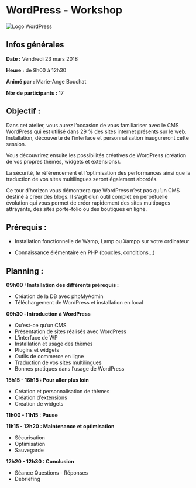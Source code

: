 # WordPress - Workshop

![Logo WordPress](https://github.com/bouchat-marieange/WordPress---Workshop/blob/master/images/logo_wordpress.png)

## Infos générales

**Date :** Vendredi 23 mars 2018

**Heure :** de 9h00 à 12h30

**Animé par :** Marie-Ange Bouchat

**Nbr de participants :** 17


## Objectif :

Dans cet atelier, vous aurez l’occasion de vous familiariser avec le CMS WordPress qui est utilisé dans 29 % des sites internet présents sur le web. Installation, découverte de l’interface et personnalisation inaugureront cette session.

Vous découvrirez ensuite les possibilités créatives de WordPress (création de vos propres thèmes, widgets et extensions).

La sécurité, le référencement et l’optimisation des performances ainsi que la traduction de vos sites multilingues seront également abordés.

Ce tour d’horizon vous démontrera que WordPress n’est pas qu’un CMS destiné à créer des blogs. Il s’agit d’un outil complet en perpétuelle évolution qui vous permet de créer rapidement des sites multipages attrayants, des sites porte-folio ou des boutiques en ligne.


## Prérequis :

* Installation fonctionnelle de Wamp, Lamp ou Xampp sur votre ordinateur

* Connaissance élémentaire en PHP (boucles, conditions...)


## Planning :

**09h00 : Installation des différents prérequis :**

* Création de la DB avec phpMyAdmin
* Téléchargement de WordPress et installation en local


**09h30 : Introduction à WordPress**

* Qu’est-ce qu’un CMS
* Présentation de sites réalisés avec WordPress
* L’interface de WP
* Installation et usage des thèmes
* Plugins et widgets
* Outils de commerce en ligne
* Traduction de vos sites multilingues
* Bonnes pratiques dans l’usage de WordPress


**15h15 - 16h15 : Pour aller plus loin**

* Création et personnalisation de thèmes
* Création d’extensions
* Création de widgets

**11h00 - 11h15 : Pause**


**11h15 - 12h20 : Maintenance et optimisation**

* Sécurisation
* Optimisation
* Sauvegarde

**12h20 - 12h30 : Conclusion**

* Séance Questions - Réponses
* Debriefing

